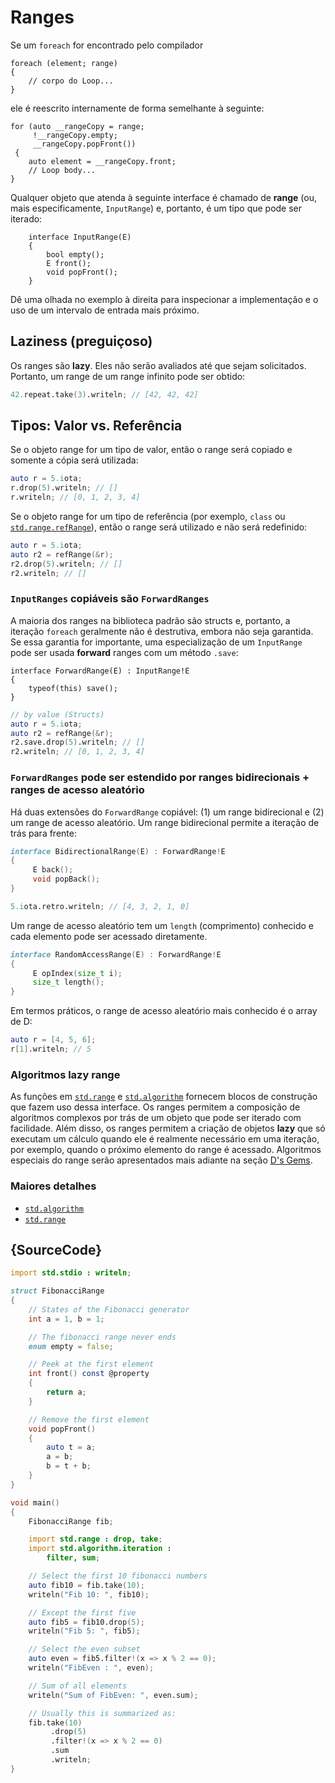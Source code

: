 # Ranges

Se um `foreach` for encontrado pelo compilador

```
foreach (element; range)
{
    // corpo do Loop...
}
```

ele é reescrito internamente de forma semelhante à seguinte:

```
for (auto __rangeCopy = range;
     !__rangeCopy.empty;
     __rangeCopy.popFront())
 {
    auto element = __rangeCopy.front;
    // Loop body...
}
```

Qualquer objeto que atenda à seguinte interface é chamado de **range**
(ou, mais especificamente, `InputRange`) e, portanto, é um tipo que pode ser iterado:

```
    interface InputRange(E)
    {
        bool empty();
        E front();
        void popFront();
    }
```

Dê uma olhada no exemplo à direita para inspecionar a implementação e o uso
de um intervalo de entrada mais próximo.

## Laziness (preguiçoso)

Os ranges são __lazy__. Eles não serão avaliados até que sejam solicitados.
Portanto, um range de um range infinito pode ser obtido:

```d
42.repeat.take(3).writeln; // [42, 42, 42]
```

## Tipos: Valor vs. Referência

Se o objeto range for um tipo de valor, então o range será copiado e somente a cópia
será utilizada:

```d
auto r = 5.iota;
r.drop(5).writeln; // []
r.writeln; // [0, 1, 2, 3, 4]
```

Se o objeto range for um tipo de referência (por exemplo, `class` ou [`std.range.refRange`](https://dlang.org/phobos/std_range.html#refRange)),
então o range será utilizado e não será redefinido:

```d
auto r = 5.iota;
auto r2 = refRange(&r);
r2.drop(5).writeln; // []
r2.writeln; // []
```

### `InputRanges` copiáveis são `ForwardRanges`

A maioria dos ranges na biblioteca padrão são structs e, portanto, a iteração `foreach`
geralmente não é destrutiva, embora não seja garantida. Se essa
garantia for importante, uma especialização de um `InputRange` pode ser usada
**forward** ranges com um método `.save`:

```
interface ForwardRange(E) : InputRange!E
{
    typeof(this) save();
}
```

```d
// by value (Structs)
auto r = 5.iota;
auto r2 = refRange(&r);
r2.save.drop(5).writeln; // []
r2.writeln; // [0, 1, 2, 3, 4]
```

### `ForwardRanges` pode ser estendido por ranges bidirecionais + ranges de acesso aleatório

Há duas extensões do `ForwardRange` copiável: (1) um range bidirecional
e (2) um range de acesso aleatório.
Um range bidirecional permite a iteração de trás para frente:

```d
interface BidirectionalRange(E) : ForwardRange!E
{
     E back();
     void popBack();
}
```

```d
5.iota.retro.writeln; // [4, 3, 2, 1, 0]
```

Um range de acesso aleatório tem um `length` (comprimento) conhecido e cada elemento pode ser acessado diretamente.

```d
interface RandomAccessRange(E) : ForwardRange!E
{
     E opIndex(size_t i);
     size_t length();
}
```

Em termos práticos, o range de acesso aleatório mais conhecido é o array de D:

```d
auto r = [4, 5, 6];
r[1].writeln; // 5
```

### Algoritmos lazy range

As funções em [`std.range`](http://dlang.org/phobos/std_range.html) e
[`std.algorithm`](http://dlang.org/phobos/std_algorithm.html) fornecem
blocos de construção que fazem uso dessa interface. Os ranges permitem a
composição de algoritmos complexos por trás de um objeto que
pode ser iterado com facilidade. Além disso, os ranges permitem a criação de objetos **lazy**
que só executam um cálculo quando ele é realmente necessário
em uma iteração, por exemplo, quando o próximo elemento do range é acessado.
Algoritmos especiais do range serão apresentados mais adiante na seção
[D's Gems](gems/range-algorithms).

### Maiores detalhes

- [`std.algorithm`](http://dlang.org/phobos/std_algorithm.html)
- [`std.range`](http://dlang.org/phobos/std_range.html)

## {SourceCode}

```d
import std.stdio : writeln;

struct FibonacciRange
{
    // States of the Fibonacci generator
    int a = 1, b = 1;

    // The fibonacci range never ends
    enum empty = false;

    // Peek at the first element
    int front() const @property
    {
        return a;
    }

    // Remove the first element
    void popFront()
    {
        auto t = a;
        a = b;
        b = t + b;
    }
}

void main()
{
    FibonacciRange fib;

    import std.range : drop, take;
    import std.algorithm.iteration :
        filter, sum;

    // Select the first 10 fibonacci numbers
    auto fib10 = fib.take(10);
    writeln("Fib 10: ", fib10);

    // Except the first five
    auto fib5 = fib10.drop(5);
    writeln("Fib 5: ", fib5);

    // Select the even subset
    auto even = fib5.filter!(x => x % 2 == 0);
    writeln("FibEven : ", even);

    // Sum of all elements
    writeln("Sum of FibEven: ", even.sum);

    // Usually this is summarized as:
    fib.take(10)
         .drop(5)
         .filter!(x => x % 2 == 0)
         .sum
         .writeln;
}
```
